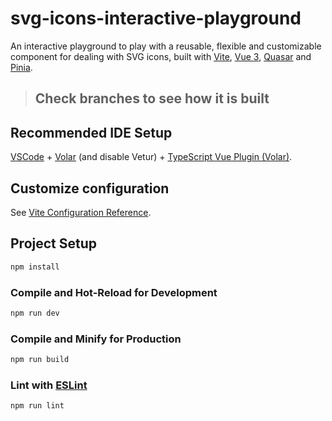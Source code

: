 # svg-icons-interactive-playground

An interactive playground to play with a reusable, flexible and customizable component for dealing with SVG icons, built with [Vite](https://vitejs.dev), [Vue 3](https://vuejs.org), [Quasar](https://quasar.dev) and [Pinia](https://pinia.vuejs.org).

> ## Check branches to see how it is built

## Recommended IDE Setup

[VSCode](https://code.visualstudio.com/) + [Volar](https://marketplace.visualstudio.com/items?itemName=johnsoncodehk.volar) (and disable Vetur) + [TypeScript Vue Plugin (Volar)](https://marketplace.visualstudio.com/items?itemName=johnsoncodehk.vscode-typescript-vue-plugin).

## Customize configuration

See [Vite Configuration Reference](https://vitejs.dev/config/).

## Project Setup

```sh
npm install
```

### Compile and Hot-Reload for Development

```sh
npm run dev
```

### Compile and Minify for Production

```sh
npm run build
```

### Lint with [ESLint](https://eslint.org/)

```sh
npm run lint
```
